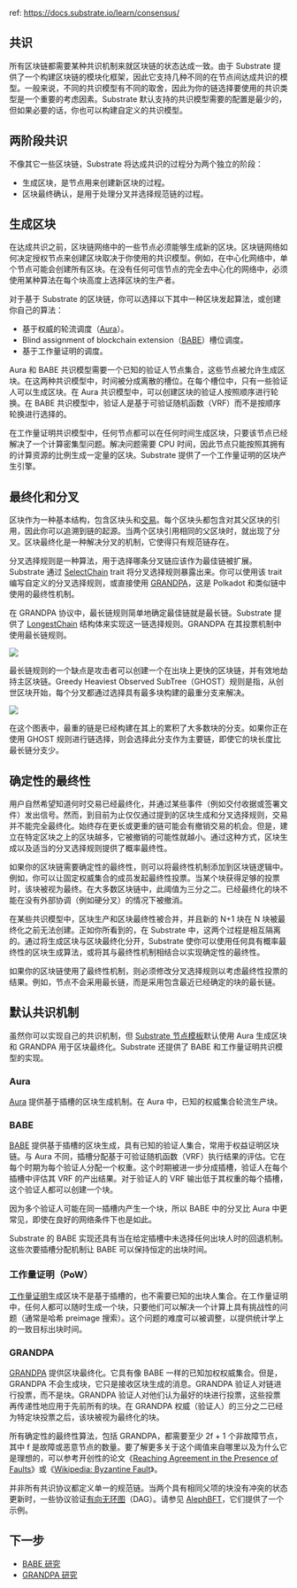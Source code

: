 ref: https://docs.substrate.io/learn/consensus/

## 共识

所有区块链都需要某种共识机制来就区块链的状态达成一致。由于 Substrate 提供了一个构建区块链的模块化框架，因此它支持几种不同的在节点间达成共识的模型。一般来说，不同的共识模型有不同的取舍，因此为你的链选择要使用的共识类型是一个重要的考虑因素。Substrate 默认支持的共识模型需要的配置是最少的，但如果必要的话，你也可以构建自定义的共识模型。

## 两阶段共识

不像其它一些区块链，Substrate 将达成共识的过程分为两个独立的阶段：

- 生成区块，是节点用来创建新区块的过程。
- 区块最终确认，是用于处理分叉并选择规范链的过程。


## 生成区块

在达成共识之前，区块链网络中的一些节点必须能够生成新的区块。区块链网络如何决定授权节点来创建区块取决于你使用的共识模型。例如，在中心化网络中，单个节点可能会创建所有区块。在没有任何可信节点的完全去中心化的网络中，必须使用某种算法在每个块高度上选择区块的生产者。

对于基于 Substrate 的区块链，你可以选择以下其中一种区块发起算法，或创建你自己的算法：

- 基于权威的轮流调度（[Aura](https://docs.substrate.io/reference/glossary/#authority-round-aura)）。
- Blind assignment of blockchain extension（[BABE](https://docs.substrate.io/reference/glossary/#blind-assignment-of-blockchain-extension-babe)）槽位调度。
- 基于工作量证明的调度。

Aura 和 BABE 共识模型需要一个已知的验证人节点集合，这些节点被允许生成区块。在这两种共识模型中，时间被分成离散的槽位。在每个槽位中，只有一些验证人可以生成区块。在 Aura 共识模型中，可以创建区块的验证人按照顺序进行轮换。在 BABE 共识模型中，验证人是基于可验证随机函数（VRF）而不是按顺序轮换进行选择的。

在工作量证明共识模型中，任何节点都可以在任何时间生成区块，只要该节点已经解决了一个计算密集型问题。解决问题需要 CPU 时间，因此节点只能按照其拥有的计算资源的比例生成一定量的区块。Substrate 提供了一个工作量证明的区块产生引擎。

## 最终化和分叉

区块作为一种基本结构，包含区块头和[交易](https://docs.substrate.io/learn/transaction-types/)。每个区块头都包含对其父区块的引用，因此你可以追溯到链的起源。当两个区块引用相同的父区块时，就出现了分叉。区块最终化是一种解决分叉的机制，它使得只有规范链存在。

分叉选择规则是一种算法，用于选择哪条分叉链应该作为最佳链被扩展。Substrate 通过 [SelectChain](https://paritytech.github.io/substrate/master/sp_consensus/trait.SelectChain.html) trait 将分叉选择规则暴露出来。你可以使用该 trait 编写自定义的分叉选择规则，或直接使用 [GRANDPA](https://github.com/w3f/consensus/blob/master/pdf/grandpa.pdf)，这是 Polkadot 和类似链中使用的最终性机制。

在 GRANDPA 协议中，最长链规则简单地确定最佳链就是最长链。Substrate 提供了 [LongestChain](https://paritytech.github.io/substrate/master/sc_consensus/struct.LongestChain.html) 结构体来实现这一链选择规则。GRANDPA 在其投票机制中使用最长链规则。

![](https://docs.substrate.io/static/e6863a42bc2c496b4a0eeefd969d93f4/e8455/consensus-longest.webp)

最长链规则的一个缺点是攻击者可以创建一个在出块上更快的区块链，并有效地劫持主区块链。Greedy Heaviest Observed SubTree（GHOST）规则是指，从创世区块开始，每个分叉都通过选择具有最多块构建的最重分支来解决。

![](https://docs.substrate.io/static/3a4345cd135b5201993824e71dc29a7a/095a5/consensus-ghost.webp)

在这个图表中，最重的链是已经构建在其上的累积了大多数块的分支。如果你正在使用 GHOST 规则进行链选择，则会选择此分支作为主要链，即使它的块长度比最长链分支少。

## 确定性的最终性

用户自然希望知道何时交易已经最终化，并通过某些事件（例如交付收据或签署文件）发出信号。然而，到目前为止仅仅通过提到的区块生成和分叉选择规则，交易并不能完全最终化。始终存在更长或更重的链可能会有撤销交易的机会。但是，建立在特定区块之上的区块越多，它被撤销的可能性就越小。通过这种方式，区块生成以及适当的分叉选择规则提供了概率最终性。

如果你的区块链需要确定性的最终性，则可以将最终性机制添加到区块链逻辑中。例如，你可以让固定权威集合的成员发起最终性投票。当某个块获得足够的投票时，该块被视为最终。在大多数区块链中，此阈值为三分之二。已经最终化的块不能在没有外部协调（例如硬分叉）的情况下被撤消。

在某些共识模型中，区块生产和区块最终性被合并，并且新的 N+1 块在 N 块被最终化之前无法创建。正如你所看到的，在 Substrate 中，这两个过程是相互隔离的。通过将生成区块与区块最终化分开，Substrate 使你可以使用任何具有概率最终性的区块生成算法，或将其与最终性机制相结合以实现确定性的最终性。

如果你的区块链使用了最终性机制，则必须修改分叉选择规则以考虑最终性投票的结果。例如，节点不会采用最长链，而是采用包含最近已经确定的块的最长链。

## 默认共识机制

虽然你可以实现自己的共识机制，但 [Substrate 节点模板](https://github.com/substrate-developer-hub/substrate-node-template)默认使用 Aura 生成区块和 GRANDPA 用于区块最终化。Substrate 还提供了 BABE 和工作量证明共识模型的实现。

### Aura

[Aura](https://paritytech.github.io/substrate/master/sc_consensus_aura/index.html) 提供基于插槽的区块生成机制。在 Aura 中，已知的权威集合轮流生产块。

### BABE

[BABE](https://paritytech.github.io/substrate/master/sc_consensus_babe/index.html) 提供基于插槽的区块生成，具有已知的验证人集合，常用于权益证明区块链。与 Aura 不同，插槽分配基于可验证随机函数（VRF）执行结果的评估。它在每个时期为每个验证人分配一个权重。这个时期被进一步分成插槽，验证人在每个插槽中评估其 VRF 的产出结果。对于验证人的 VRF 输出低于其权重的每个插槽，这个验证人都可以创建一个块。

因为多个验证人可能在同一插槽内产生一个块，所以 BABE 中的分叉比 Aura 中更常见，即使在良好的网络条件下也是如此。

Substrate 的 BABE 实现还具有当在给定插槽中未选择任何出块人时的回退机制。这些次要插槽分配机制让 BABE 可以保持恒定的出块时间。

### 工作量证明（PoW）

[工作量证明](https://paritytech.github.io/substrate/master/sc_consensus_pow/index.html)生成区块不是基于插槽的，也不需要已知的出块人集合。在工作量证明中，任何人都可以随时生成一个块，只要他们可以解决一个计算上具有挑战性的问题（通常是哈希 preimage 搜索）。这个问题的难度可以被调整，以提供统计学上的一致目标出块时间。

### GRANDPA

[GRANDPA](https://paritytech.github.io/substrate/master/sc_consensus_grandpa/index.html) 提供区块最终化。它具有像 BABE 一样的已知加权权威集合。但是，GRANDPA 不会生成块，它只是接收区块生成的消息。GRANDPA 验证人对链进行投票，而不是块。GRANDPA 验证人对他们认为最好的块进行投票，这些投票再传递性地应用于先前所有的块。在 GRANDPA 权威（验证人）的三分之二已经为特定块投票之后，该块被视为最终化的块。

所有确定性的最终性算法，包括 GRANDPA，都需要至少 2f + 1 个非故障节点，其中 f 是故障或恶意节点的数量。要了解更多关于这个阈值来自哪里以及为什么它是理想的，可以参考开创性的论文《[Reaching Agreement in the Presence of Faults](https://lamport.azurewebsites.net/pubs/reaching.pdf)》或《[Wikipedia: Byzantine Fault](https://en.wikipedia.org/wiki/Byzantine_fault)》。

并非所有共识协议都定义单一的规范链。当两个具有相同父项的块没有冲突的状态更新时，一些协议验证[有向无环图](https://en.wikipedia.org/wiki/Directed_acyclic_graph)（DAG）。请参见 [AlephBFT](https://github.com/aleph-zero-foundation/aleph-node)，它们提供了一个示例。


## 下一步

- [BABE 研究](https://research.web3.foundation/en/latest/polkadot/block-production/Babe.html)
- [GRANDPA 研究](https://research.web3.foundation/en/latest/polkadot/finality.html)
